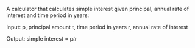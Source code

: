 A calculator that calculates simple interest given principal, annual rate of interest and time period in years:

Input:
   p, principal amount
   t, time period in years
   r, annual rate of interest
   
Output:
   simple interest = p*t*r
